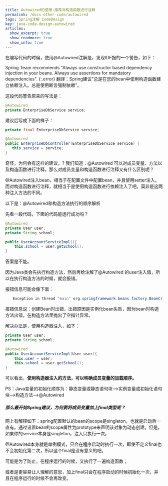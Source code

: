```yaml
---
title: Autowired的使用:推荐对构造函数进行注释
permalink: /docs-other-code/autowired
tags: Spring注解 CodeDesign
key: java-code-design-autowired
articles:
  show_excerpt: true
  show_readmore: true
  show_info: true
---
```

在编写代码的时候，使用@Autowired注解是，发现IDE报的一个警告，如下：

Spring Team recommends "Always use constructor based dependency injection in your beans. Always use assertions for mandatory dependencies".
{:.error}
翻译：Spring建议”总是在您的bean中使用构造函数建立依赖注入。总是使用断言强制依赖”。


这段代码警告原来的写法是：
```java
@Autowired
private EnterpriseDbService service;
```

建议后写成下面的样子：
```java
private final EnterpriseDbService service;

@Autowired
public EnterpriseDbController(EnterpriseDbService service) {
   this.service = service;
}
```

奇怪，为何会有这样的建议。?
我们知道：@Autowired 可以对成员变量、方法以及构造函数进行注释。那么对成员变量和构造函数进行注释又有什么区别呢？

@Autowired注入bean，相当于在配置文件中配置bean，并且使用setter注入。而对构造函数进行注释，就相当于是使用构造函数进行依赖注入了吧。莫非是这两种注入方法的不同。

以下是：@Autowired和构造方法执行的顺序解析

先看一段代码，下面的代码能运行成功吗？

```java
@Autowired
private User user;
private String school;

public UserAccountServiceImpl(){
    this.school = user.getSchool();
}
```

答案是不能。

因为Java类会先执行构造方法，然后再给注解了@Autowired 的user注入值，所以在执行构造方法的时候，就会报错。

报错信息可能会像下面：
```java
　　Exception in thread "main" org.springframework.beans.factory.BeanCreationException: Error creating bean with name '...' defined in file [....class]: Instantiation of bean failed; nested exception is org.springframework.beans.BeanInstantiationException: Failed to instantiate [...]: Constructor threw exception; nested exception is java.lang.NullPointerException
```
报错信息说：创建Bean时出错，出错原因是实例化bean失败，因为bean时构造方法出错，在构造方法里抛出了空指针异常。

解决办法是，使用构造器注入，如下：

```java
private User user;
private String school;

@Autowired
public UserAccountServiceImpl(User user){
    this.user = user;
    this.school = user.getSchool();
}
```

可以看出，**使用构造器注入的方法，可以明确成员变量的加载顺序。**

PS：Java变量的初始化顺序为：静态变量或静态语句块–>实例变量或初始化语句块–>构造方法–>@Autowired


##### 那么最开始Spring建议，为何要将成员变量加上final类型呢？

网上有解释如下：spring配置默认的bean的scope是singleton，也就是启动后一直有。通过设置bean的scope属性为prototype来声明该对象为动态创建。但是，如果你的service本身是singleton，注入只执行一次。

 @Autowired本身就是单例模式，只会在程序启动时执行一次，即使不定义final也不会初始化第二次，所以这个final是没有意义的吧。

可能是为了防止，在程序运行的时候，又执行了一遍构造函数；

或者是更容易让人理解的意思，加上final只会在程序启动的时候初始化一次，并且在程序运行的时候不会再改变。
